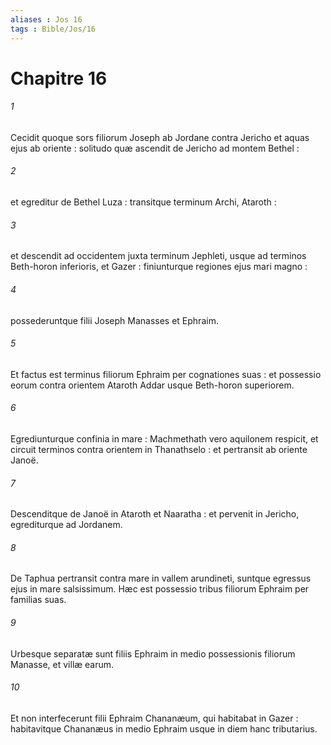 ```yaml
---
aliases : Jos 16
tags : Bible/Jos/16
---
```


# Chapitre 16

###### 1
Cecidit quoque sors filiorum Joseph ab Jordane contra Jericho et aquas ejus ab oriente : solitudo quæ ascendit de Jericho ad montem Bethel :
###### 2
et egreditur de Bethel Luza : transitque terminum Archi, Ataroth :
###### 3
et descendit ad occidentem juxta terminum Jephleti, usque ad terminos Beth-horon inferioris, et Gazer : finiunturque regiones ejus mari magno :
###### 4
possederuntque filii Joseph Manasses et Ephraim.
###### 5
Et factus est terminus filiorum Ephraim per cognationes suas : et possessio eorum contra orientem Ataroth Addar usque Beth-horon superiorem.
###### 6
Egrediunturque confinia in mare : Machmethath vero aquilonem respicit, et circuit terminos contra orientem in Thanathselo : et pertransit ab oriente Janoë.
###### 7
Descenditque de Janoë in Ataroth et Naaratha : et pervenit in Jericho, egrediturque ad Jordanem.
###### 8
De Taphua pertransit contra mare in vallem arundineti, suntque egressus ejus in mare salsissimum. Hæc est possessio tribus filiorum Ephraim per familias suas.
###### 9
Urbesque separatæ sunt filiis Ephraim in medio possessionis filiorum Manasse, et villæ earum.
###### 10
Et non interfecerunt filii Ephraim Chananæum, qui habitabat in Gazer : habitavitque Chananæus in medio Ephraim usque in diem hanc tributarius.
